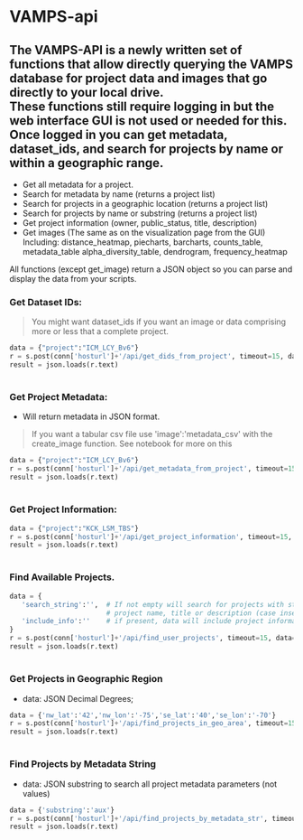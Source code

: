 VAMPS-api
=========
The VAMPS-API is a newly written set of functions that allow directly querying  the VAMPS database for project data and images that go directly to your local drive.  
These functions still require logging in but the web interface GUI is not used or needed for this.   
Once logged in you can get metadata, dataset_ids, and search for projects by name or within a geographic range.
--------------
* Get all metadata for a project.
* Search for metadata by name (returns a project list)
* Search for projects in a geographic location (returns a project list)
* Search for projects by name or substring (returns a project list)
* Get project information (owner, public_status, title, description)
* Get images (The same as on the visualization page from the GUI)
    Including: distance_heatmap, piecharts, barcharts, counts_table, metadata_table 
      alpha_diversity_table, dendrogram, frequency_heatmap
    
All functions (except get_image) return a JSON object so you can parse and display the data from your scripts.


### Get Dataset IDs:
> You might want dataset_ids if you want an image or data comprising
> more or less that a complete project.
```python
data = {"project":"ICM_LCY_Bv6"}
r = s.post(conn['hosturl']+'/api/get_dids_from_project', timeout=15, data=data)  
result = json.loads(r.text)
```
#
### Get Project Metadata:
* Will return metadata in JSON format. 
> If you want a tabular csv file use 'image':'metadata_csv' with the create_image function.
> See notebook for more on this
```python
data = {"project":"ICM_LCY_Bv6"} 
r = s.post(conn['hosturl']+'/api/get_metadata_from_project', timeout=15, data=data)  
result = json.loads(r.text)
```
#
### Get Project Information:
```python
data = {"project":"KCK_LSM_TBS"}
r = s.post(conn['hosturl']+'/api/get_project_information', timeout=15, data=data)  
result = json.loads(r.text)
```
#
### Find Available Projects.
 ```python
 data = {
    'search_string':'',  # If not empty will search for projects with string in 
                         # project name, title or description (case insensitive)
    'include_info':''    # if present, data will include project information
 }
 r = s.post(conn['hosturl']+'/api/find_user_projects', timeout=15, data=data) 
 result = json.loads(r.text)
 ```
#
### Get Projects in Geographic Region
 * data: JSON Decimal Degrees; 
```python 
data = {'nw_lat':'42','nw_lon':'-75','se_lat':'40','se_lon':'-70'}
r = s.post(conn['hosturl']+'/api/find_projects_in_geo_area', timeout=15, data=data)  
result = json.loads(r.text)
```
#
### Find Projects by Metadata String
 * data: JSON substring to search all project metadata parameters (not values)
```python 
data = {'substring':'aux'}
r = s.post(conn['hosturl']+'/api/find_projects_by_metadata_str', timeout=15, data=data)  
result = json.loads(r.text)
```
